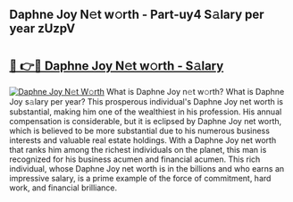 ## Daphne Joy N𝚎t w𝚘rth - Part-uy4 S𝚊lary per year zUzpV

# <h2><a href="http://gc28oj.nevu.top/?p=Daphne+Joy">🔗 👉🔴 Daphne Joy N𝚎t w𝚘rth - S𝚊lary</a></h2>

[![Daphne Joy N𝚎t W𝚘rth](https://i.imgur.com/Oavwk0R.jpeg)](http://gc28oj.nevu.top/?p=Daphne+Joy)
What is Daphne Joy n𝚎t w𝚘rth? What is Daphne Joy s𝚊lary per year?
This prosperous individual's Daphne Joy net worth is substantial, making him one of the wealthiest in his profession. His annual compensation is considerable, but it is eclipsed by Daphne Joy net worth, which is believed to be more substantial due to his numerous business interests and valuable real estate holdings. With a Daphne Joy net worth that ranks him among the richest individuals on the planet, this man is recognized for his business acumen and financial acumen. This rich individual, whose Daphne Joy net worth is in the billions and who earns an impressive salary, is a prime example of the force of commitment, hard work, and financial brilliance.
